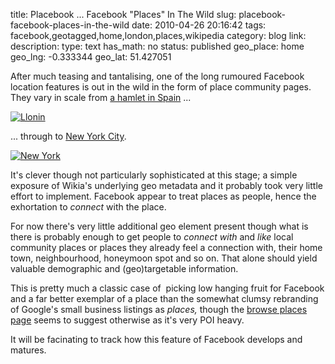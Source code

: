 title: Placebook ... Facebook "Places" In The Wild
slug: placebook-facebook-places-in-the-wild
date: 2010-04-26 20:16:42
tags: facebook,geotagged,home,london,places,wikipedia
category: blog
link: 
description: 
type: text
has_math: no
status: published
geo_place: home
geo_lng: -0.333344
geo_lat: 51.427051

After much teasing and tantalising, one of the long rumoured Facebook location features is out in the wild in the form of place community pages. They vary in scale from [a hamlet in Spain](https://www.facebook.com/pages/Llonin/108139035874549?v=wiki "https://www.facebook.com/pages/Llonin/108139035874549?v=wiki") ...

[![](/wp-content/uploads/2010/04/Llonin-300x191.jpg "Llonin")](/wp-content/uploads/2010/04/Llonin.jpg "/wp-content/uploads/2010/04/Llonin.jpg")

... through to [New York City](https://www.facebook.com/pages/New-York-City/34228614792 "https://www.facebook.com/pages/New-York-City/34228614792").

[![](/wp-content/uploads/2010/04/New-York-300x191.jpg "New York")](/wp-content/uploads/2010/04/New-York.jpg "/wp-content/uploads/2010/04/New-York.jpg")

It's clever though not particularly sophisticated at this stage; a simple exposure of Wikia's underlying geo metadata and it probably took very little effort to implement. Facebook appear to treat places as people, hence the exhortation to *connect* with the place.

<!-- TEASER_END -->

For now there's very little additional geo element present though what is there is probably enough to get people to *connect with* and *like* local community places or places they already feel a connection with, their home town, neighbourhood, honeymoon spot and so on. That alone should yield valuable demographic and (geo)targetable information.

This is pretty much a classic case of  picking low hanging fruit for Facebook and a far better exemplar of a place than the somewhat clumsy rebranding of Google's small business listings as *places,* though the [browse places page](https://www.facebook.com/pages/?browse&ps=105 "https://www.facebook.com/pages/?browse&ps=105") seems to suggest otherwise as it's very POI heavy.

It will be facinating to track how this feature of Facebook develops and matures.




